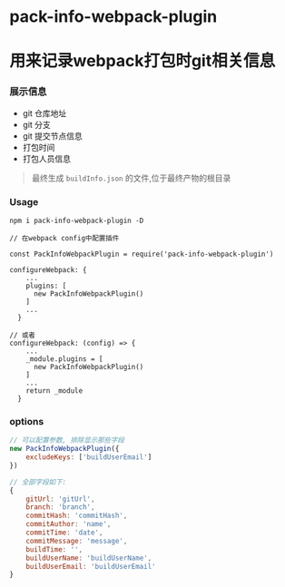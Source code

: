 # pack-info-webpack-plugin
# 用来记录webpack打包时git相关信息

### 展示信息
- git 仓库地址
- git 分支
- git 提交节点信息
- 打包时间
- 打包人员信息

> 最终生成 `buildInfo.json` 的文件,位于最终产物的根目录

### Usage
```
npm i pack-info-webpack-plugin -D

// 在webpack config中配置插件

const PackInfoWebpackPlugin = require('pack-info-webpack-plugin')

configureWebpack: {
    ...
    plugins: [
      new PackInfoWebpackPlugin()
    ]
    ...
  }
  
// 或者
configureWebpack: (config) => {
    ...
    _module.plugins = [
      new PackInfoWebpackPlugin()
    ]
    ...
    return _module
  }

```

### options
```javascript
// 可以配置参数, 排除显示那些字段
new PackInfoWebpackPlugin({
    excludeKeys: ['buildUserEmail']
})

// 全部字段如下:
{
    gitUrl: 'gitUrl', 
    branch: 'branch',
    commitHash: 'commitHash',
    commitAuthor: 'name',
    commitTime: 'date',
    commitMessage: 'message',
    buildTime: '',
    buildUserName: 'buildUserName',
    buildUserEmail: 'buildUserEmail'
}

```
